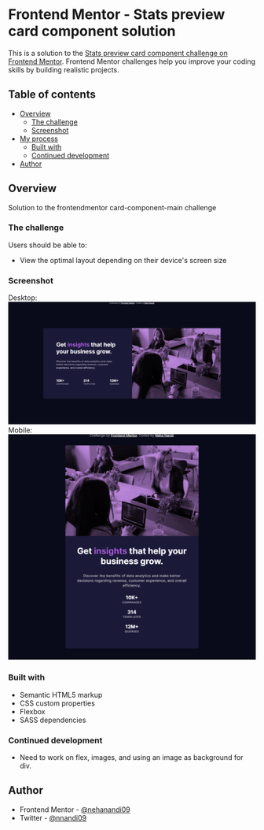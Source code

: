 # Frontend Mentor - Stats preview card component solution

This is a solution to the [Stats preview card component challenge on Frontend Mentor](https://www.frontendmentor.io/challenges/stats-preview-card-component-8JqbgoU62). Frontend Mentor challenges help you improve your coding skills by building realistic projects.

## Table of contents

- [Overview](#overview)
  - [The challenge](#the-challenge)
  - [Screenshot](#screenshot)
- [My process](#my-process)
  - [Built with](#built-with)
  - [Continued development](#continued-development)
- [Author](#author)

## Overview

Solution to the frontendmentor card-component-main challenge

### The challenge

Users should be able to:

- View the optimal layout depending on their device's screen size

### Screenshot

Desktop: ![](./images/screenshot_desktop.png)
Mobile: ![](./images/screenshot_mobile.png)


### Built with

- Semantic HTML5 markup
- CSS custom properties
- Flexbox
- SASS dependencies

### Continued development

- Need to work on flex, images, and using an image as background for div.

## Author

- Frontend Mentor - [@nehanandi09](https://www.frontendmentor.io/profile/nehanandi09)
- Twitter - [@nnandi09](https://www.twitter.com/nnandi09)

